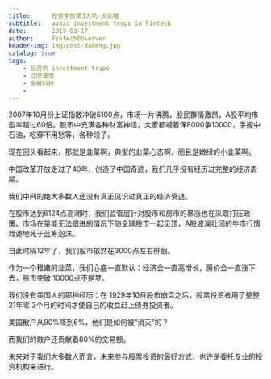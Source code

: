 ```yaml
---
title:      投资中的第3大坑-太幼稚
subtitle:   avoid investment traps in Fintech
date:       2019-03-17
author:     FintechObserver
header-img: img/post-dakeng.jpg
catalog: true
tags:
    - 投资坑 investment traps
    - 过度谨慎
    - 金融科技
    - 
---
```

2007年10月份上证指数冲破6100点，市场一片沸腾，股民群情激昂，A股平均市盈率超过60倍。股市中充满各种财富神话，大家都喊着保8000争10000，手握中石油，吃穿不用愁等，各种段子。

现在回头看起来，那就是韭菜啊，典型的韭菜心态啊，而且是嫩绿的小韭菜啊。

中国改革开放走过了40年，创造了中国奇迹，我们几乎没有经历过完整的经济周期。

我们中间的绝大多数人还没有真正见识过真正的经济衰退。

在股市达到6124点高潮时，我们监管层针对股市和房市的暴涨也在采取打压政策。市场在量能无法跟进的情况下随全球股市一起见顶，A股波澜壮阔的牛市行情戏谑地死于蓝筹泡沫。

自此时隔12年了，我们股市依然在3000点左右徘徊。

作为一个稚嫩的韭菜，我们心底一直默认：经济会一直高增长，房价会一直涨下去，股市突破 10000点不是梦。

我们没有美国人的那种经历：在 1929年10月股市崩盘之后，股票投资者用了整整 21年零 3个月的时间才使自己的收益赶上债券投资者。

美国散户从90%降到6%，他们是如何被“消灭”的？

而我们的散户还贡献着80%的交易额。

未来对于我们大多数人而言，未来参与股票投资的最好方式，也许是委托专业的投资机构来进行。